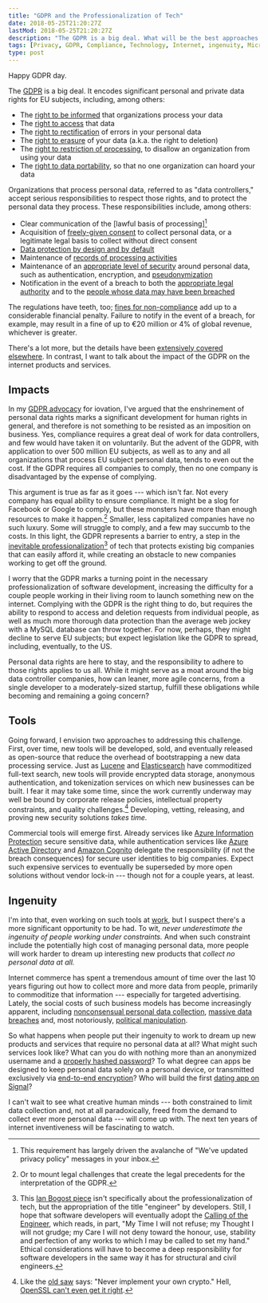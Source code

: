 ```yaml
---
title: "GDPR and the Professionalization of Tech"
date: 2018-05-25T21:20:27Z
lastMod: 2018-05-25T21:20:27Z
description: "The GDPR is a big deal. What will be the best approaches to comply? Hard work, good tools, and ingenious new products."
tags: [Privacy, GDPR, Compliance, Technology, Internet, ingenuity, Microsoft Azure, Amazon AWS, Ian Bogost, Sarah Jamie Lewis]
type: post
---
```


Happy GDPR day.

The [GDPR] is a big deal. It encodes significant personal and private data
rights for EU subjects, including, among others:

*   The [right to be informed] that organizations process your data
*   The [right to access] that data
*   The [right to rectification] of errors in your personal data
*   The [right to erasure] of your data (a.k.a. the right to deletion)
*   The [right to restriction of processing], to disallow an organization from
    using your data
*   The [right to data portability], so that no one organization can hoard your
    data

Organizations that process personal data, referred to as "data controllers,"
accept serious responsibilities to respect those rights, and to protect the
personal data they process. These responsibilities include, among others:

*   Clear communication of the [lawful basis of processing][^gdpr-pro-emails]
*   Acquisition of [freely-given consent] to collect personal data, or a
    legitimate legal basis to collect without direct consent
*   [Data protection by design and by default]
*   Maintenance of [records of processing activities]
*   Maintenance of an [appropriate level of security] around personal data, such
    as authentication, encryption, and [pseudonymization]
*   Notification in the event of a breach to both the [appropriate legal
    authority] and to the [people whose data may have been breached]

The regulations have teeth, too; [fines for non-compliance] add up to a
considerable financial penalty. Failure to notify in the event of a breach, for
example, may result in a fine of up to €20 million or 4% of global revenue,
whichever is greater.

There's a lot more, but the details have been [extensively covered elsewhere].
In contrast, I want to talk about the impact of the GDPR on the internet
products and services.

Impacts
-------

In my [GDPR advocacy] for iovation, I've argued that the enshrinement of
personal data rights marks a significant development for human rights in
general, and therefore is not something to be resisted as an imposition on
business. Yes, compliance requires a great deal of work for data controllers,
and few would have taken it on voluntarily. But the advent of the GDPR, with
application to over 500 million EU subjects, as well as to any and all
organizations that process EU subject personal data, tends to even out the cost.
If the GDPR requires all companies to comply, then no one company is
disadvantaged by the expense of complying.

This argument is true as far as it goes --- which isn't far. Not every company
has equal ability to ensure compliance. It might be a slog for Facebook or
Google to comply, but these monsters have more than enough resources to make it
happen.[^gdpr-pro-challenge] Smaller, less capitalized companies have no such
luxury. Some will struggle to comply, and a few may succumb to the costs. In
this light, the GDPR represents a barrier to entry, a step in the [inevitable
professionalization][Ian Bogost piece][^gdpr-pro-engineer] of tech that protects
existing big companies that can easily afford it, while creating an obstacle to
new companies working to get off the ground.

I worry that the GDPR marks a turning point in the necessary professionalization
of software development, increasing the difficulty for a couple people working
in their living room to launch something new on the internet. Complying with the
GDPR is the right thing to do, but requires the ability to respond to access and
deletion requests from individual people, as well as much more thorough data
protection than the average web jockey with a MySQL database can throw together.
For now, perhaps, they might decline to serve EU subjects; but expect
legislation like the GDPR to spread, including, eventually, to the US.

Personal data rights are here to stay, and the responsibility to adhere to those
rights applies to us all. While it might serve as a moat around the big data
controller companies, how can leaner, more agile concerns, from a single
developer to a moderately-sized startup, fulfill these obligations while
becoming and remaining a going concern?

Tools
-----

Going forward, I envision two approaches to addressing this challenge. First,
over time, new tools will be developed, sold, and eventually released as
open-source that reduce the overhead of bootstrapping a new data processing
service. Just as [Lucene] and [Elasticsearch] have commoditized full-text
search, new tools will provide encrypted data storage, anonymous authentication,
and tokenization services on which new businesses can be built. I fear it may
take some time, since the work currently underway may well be bound by corporate
release policies, intellectual property constraints, and quality
challenges.[^gdpr-pro-own] Developing, vetting, releasing, and proving new
security solutions *takes time.*

Commercial tools will emerge first. Already services like [Azure Information
Protection] secure sensitive data, while authentication services like [Azure
Active Directory] and [Amazon Cognito] delegate the responsibility (if not the
breach consequences) for secure user identities to big companies. Expect such
expensive services to eventually be superseded by more open solutions without
vendor lock-in --- though not for a couple years, at least.

Ingenuity
---------

I'm into that, even working on such tools at [work], but I suspect there's a
more significant opportunity to be had. To wit, *never underestimate the
ingenuity of people working under constraints.* And when such constraint include
the potentially high cost of managing personal data, more people will work
harder to dream up interesting new products that *collect no personal data at
all.*

Internet commerce has spent a tremendous amount of time over the last 10 years
figuring out how to collect more and more data from people, primarily to
commoditize that information --- especially for targeted advertising. Lately,
the social costs of such business models has become increasingly apparent,
including [nonconsensual personal data collection], [massive data breaches] and,
most notoriously, [political manipulation].

So what happens when people put their ingenuity to work to dream up new products
and services that require no personal data at all? What might such services look
like? What can you do with nothing more than an anonymized username and a
[properly hashed password]? To what degree can apps be designed to keep personal
data solely on a personal device, or transmitted exclusively via [end-to-end
encryption]? Who will build the first [dating app on Signal]?

I can't wait to see what creative human minds --- both constrained to limit data
collection and, not at all paradoxically, freed from the demand to collect ever
more personal data --- will come up with. The next ten years of internet
inventiveness will be fascinating to watch.

  [^gdpr-pro-emails]: This requirement has largely driven the avalanche of
    "We've updated privacy policy" messages in your inbox.

  [^gdpr-pro-challenge]: Or to mount legal challenges that create the legal
    precedents for the interpretation of the GDPR.

  [^gdpr-pro-engineer]: This [Ian Bogost piece] isn't specifically about the
    professionalization of tech, but the appropriation of the title "engineer"
    by developers. Still, I hope that software developers will eventually adopt
    the [Calling of the Engineer], which reads, in part, "My Time I will not
    refuse; my Thought I will not grudge; my Care I will not deny toward the
    honour, use, stability and perfection of any works to which I may be called
    to set my hand." Ethical considerations will have to become a deep
    responsibility for software developers in the same way it has for structural
    and civil engineers.
  
  [^gdpr-pro-own]: Like the [old saw] says: "Never implement your own crypto."
    Hell, [OpenSSL can't even get it right].

  [GDPR]: https://en.wikipedia.org/wiki/General_Data_Protection_Regulation
    "Wikipedia: “General Data Protection Regulation”"
  [right to be informed]: https://gdpr-info.eu/art-13-gdpr/
    "Art. 13 GDPR: Information to be provided where personal data are collected from the data subject"
  [right to access]: https://gdpr-info.eu/art-15-gdpr/
    "Art. 15: GDPR Right of access by the data subject"
  [right to rectification]: https://gdpr-info.eu/art-16-gdpr/
    "Art. 16 GDPR: Right to rectification"
  [right to erasure]: https://gdpr-info.eu/art-17-gdpr/
    "Art. 17 GDPR: Right to erasure (‘right to be forgotten’)"
  [right to restriction of processing]: https://gdpr-info.eu/art-18-gdpr/
    "Art. 18 GDPR: Right to restriction of processing"
  [right to data portability]: https://gdpr-info.eu/art-20-gdpr/
    "Art. 20 GDPR: Right to data portability"
  [lawful basis of processing]: https://gdpr-info.eu/art-6-gdpr/
    "Art. 6 GDPR: Lawfulness of processing"
  [freely-given consent]: https://gdpr-info.eu/art-7-gdpr/
    "Art. 7 GDPR: Conditions for consent"
  [Data protection by design and by default]: https://gdpr-info.eu/art-25-gdpr/
    "Art. 25 GDPR: Data protection by design and by default"
  [records of processing activities]: https://gdpr-info.eu/art-30-gdpr/
    "Art. 30 GDPR: Records of processing activities"
  [appropriate level of security]: https://gdpr-info.eu/art-32-gdpr/
    "Art. 32 GDPR: Security of processing"
  [pseudonymization]: https://en.wikipedia.org/wiki/Pseudonymization
    "Wikipedia: “Pseudonymization”"
  [people whose data may have been breached]: https://gdpr-info.eu/art-34-gdpr/
    "Art. 34 GDPR: Communication of a personal data breach to the data subject"
  [appropriate legal authority]: https://gdpr-info.eu/art-33-gdpr/
    "Art. 33 GDPR: Notification of a personal data breach to the supervisory authority"
  [extensively covered elsewhere]: https://duckduckgo.com/?q=GDPR
    "Duck Duck Go Search for “GDPR”"
  [fines for non-compliance]: https://gdpr-info.eu/art-83-gdpr/
    "Art. 83 GDPR: General conditions for imposing administrative fines"
  [GDPR advocacy]:
    https://www.iovation.com/resources/webinars/4-gdpr-hacks-to-mitigate-breach-risks-post-gdpr
    "iovation Webtalk: “4 GDPR Hacks to Mitigate Breach Risks Post GDPR”"
   [Ian Bogost piece]:
     https://www.theatlantic.com/technology/archive/2015/11/programmers-should-not-call-themselves-engineers/414271/
     "The Atlantic: “Programmers: Stop Calling Yourselves Engineers”"
  [Calling of the Engineer]:
    https://en.wikipedia.org/wiki/Ritual_of_the_Calling_of_an_Engineer
    "Wikipedia: “Ritual of the Calling of an Engineer”"
  [Lucene]: https://lucene.apache.org "Apache Lucene"
  [Elasticsearch]: https://www.elastic.co/products/elasticsearch
  [old saw]: https://xkcd.com/153/ "XKCD: “Cryptography”"
  [OpenSSL can't even get it right]: http://heartbleed.com "The Heartbleed Bug"
  [Azure Information Protection]:
    https://azure.microsoft.com/en-us/services/information-protection/
  [Azure Active Directory]: https://azure.microsoft.com/en-us/services/active-directory-b2c/
  [Amazon Cognito]: https://aws.amazon.com/cognito/
  [work]: https://iovation.com "iovation"
  [nonconsensual personal data collection]:
    https://motherboard.vice.com/en_us/article/bjpx3w/what-are-data-brokers-and-how-to-stop-my-private-data-collection
    "Motherboard: “What Are 'Data Brokers,' and Why Are They Scooping Up Information About You?”"
  [massive data breaches]: https://www.schneier.com/blog/archives/2017/09/on_the_equifax_.html
    "Schneier on Security: “On the Equifax Data Breach”"
  [political manipulation]: https://nyti.ms/2GB9dK4
    "New York Times: “How Trump Consultants Exploited the Facebook Data of Millions”"
  [properly hashed password]: https://password-hashing.net
    "Password Hashing Competition"
  [end-to-end encryption]: https://en.wikipedia.org/wiki/End-to-end_encryption
    "Wikipedia: “End-to-end encryption”"
  [dating app on Signal]: https://twitter.com/SarahJamieLewis/status/978060904259469312
    "Epic @SarahJamieLewis thread on decentralization, federation, and privacy"
